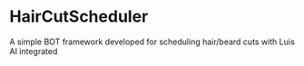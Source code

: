 # HairCutScheduler
A simple BOT framework developed for scheduling hair/beard cuts with Luis AI integrated
